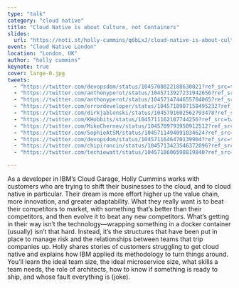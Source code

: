 ```yaml
---
type: "talk"
category: "cloud native"
title: "Cloud Native is about Culture, not Containers"
slides:
  url: "https://noti.st/holly-cummins/q6bLxJ/cloud-native-is-about-culture-not-containers-keynote"
event: "Cloud Native London"
location: "London, UK"
author: "holly cummins"
keynote: true
cover: large-0.jpg
tweets:
  - "https://twitter.com/devopsdom/status/1045708022188630021?ref_src=twsrc%5Etfw"
  - "https://twitter.com/anthonyperot/status/1045713927231942656?ref_src=twsrc%5Etfw"
  - "https://twitter.com/anthonyperot/status/1045714744655704065?ref_src=twsrc%5Etfw"
  - "https://twitter.com/errordeveloper/status/1045718907158495232?ref_src=twsrc%5Etfw"
  - "https://twitter.com/dirkjablonski/status/1045791602562793478?ref_src=twsrc%5Etfw"
  - "https://twitter.com/KHobbits/status/1045711162107744256?ref_src=twsrc%5Etfw"
  - "https://twitter.com/MikeChernev/status/1045709793950912512?ref_src=twsrc%5Etfw"
  - "https://twitter.com/SophieAtSM/status/1045711494091034624?ref_src=twsrc%5Etfw"
  - "https://twitter.com/devopsdom/status/1045711646470139904?ref_src=twsrc%5Etfw"
  - "https://twitter.com/chipironcin/status/1045713423546372096?ref_src=twsrc%5Etfw"
  - "https://twitter.com/techiewatt/status/1045718606598819840?ref_src=twsrc%5Etfw"

---
```

As a developer in IBM’s Cloud Garage, Holly Cummins works with customers who are trying to shift their businesses to the cloud, and to cloud native in particular. Their dream is more effort higher up the value chain, more innovation, and greater adaptability. What they really want is to beat their competitors to market, with something that’s better than their competitors, and then evolve it to beat any new competitors. What’s getting in their way isn’t the technology—wrapping something in a docker container (usually) isn’t that hard. Instead, it’s the structures that have been put in place to manage risk and the relationships between teams that trip companies up.
Holly shares stories of customers struggling to get cloud native and explains how IBM applied its methodology to turn things around. You’ll learn the ideal team size, the ideal microservice size, what skills a team needs, the role of architects, how to know if something is ready to ship, and whose fault everything is (joke).